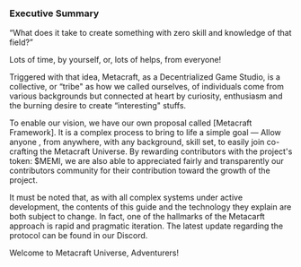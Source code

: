 ### Executive Summary 

“What does it take to create something with zero skill and knowledge of that field?”

Lots of time, by yourself, or, lots of helps, from everyone! 

Triggered with that idea, Metacraft, as a Decentrialized Game Studio, is a collective, or “tribe" as how we called ourselves, of individuals come from various backgrounds but connected at heart by curiosity, enthusiasm and the burning desire to create “interesting" stuffs.

To enable our vision, we have our own proposal called [Metacraft Framework]. It is a complex process to bring to life a simple goal — Allow anyone , from anywhere, with any background, skill set, to easily join co-crafting the Metacraft Universe. By rewarding contributors with the project's token: $MEMI, we are also able to appreciated fairly and transparently our contributors community for  their contribution  toward the growth of the project.

It must be noted that, as with all complex systems under active development, the contents of this guide and the technology they explain are both subject to change. In fact, one of the hallmarks of the Metacarft approach is rapid and pragmatic iteration. The latest update regarding the protocol can be found in our Discord.

Welcome to Metacraft Universe, Adventurers!
